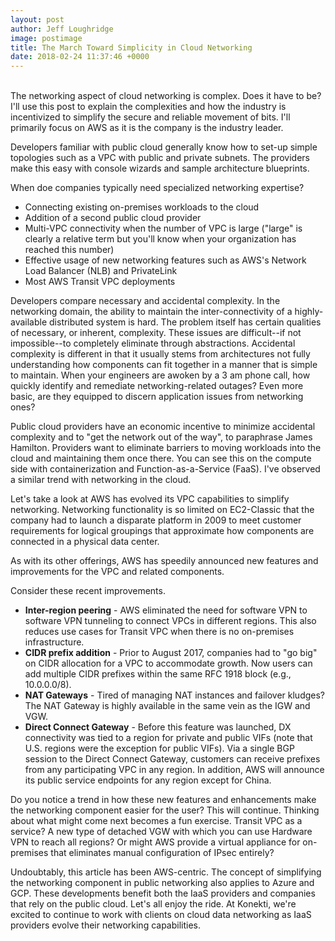 ```yaml
---
layout: post
author: Jeff Loughridge
image: postimage
title: The March Toward Simplicity in Cloud Networking
date: 2018-02-24 11:37:46 +0000
---
```


<br>
The networking aspect of cloud networking is complex. Does it have to be? I'll use this post to explain the complexities and how the industry is incentivized to simplify the secure and reliable movement of bits. I'll primarily focus on AWS as it is the company is the industry leader.

Developers familiar with public cloud generally know how to set-up simple topologies such as a VPC with public and private subnets. The providers make this easy with console wizards and sample architecture blueprints.

When doe companies typically need specialized networking expertise?

* Connecting existing on-premises workloads to the cloud
* Addition of a second public cloud provider
* Multi-VPC connectivity when the number of VPC is large ("large" is clearly a relative term but you'll know when your organization has reached this number)
* Effective usage of new networking features such as AWS's Network Load Balancer (NLB) and PrivateLink
* Most AWS Transit VPC deployments

Developers compare necessary and accidental complexity. In the networking domain, the ability to maintain the inter-connectivity of a highly-available distributed system is hard. The problem itself has certain qualities of necessary, or inherent, complexity. These issues are difficult--if not impossible--to completely eliminate through abstractions. Accidental complexity is different in that it usually stems from architectures not fully understanding how components can fit together in a manner that is simple to maintain. When your engineers are awoken by a 3 am phone call, how quickly identify and remediate networking-related outages? Even more basic, are they equipped to discern application issues from networking ones?

Public cloud providers have an economic incentive to minimize accidental complexity and to "get the network out of the way", to paraphrase James Hamilton. Providers want to eliminate barriers to moving workloads into the cloud and maintaining them once there. You can see this on the compute side with containerization and Function-as-a-Service (FaaS). I've observed a similar trend with networking in the cloud.

Let's take a look at AWS has evolved its VPC capabilities to simplify networking. Networking functionality is so limited on EC2-Classic that the company had to launch a disparate platform in 2009 to meet customer requirements for logical groupings that approximate how components are connected in a physical data center.

As with its other offerings, AWS has speedily announced new features and improvements for the VPC and related components.

Consider these recent improvements.

* **Inter-region peering** - AWS eliminated the need for software VPN to software VPN tunneling to connect VPCs in different regions. This also reduces use cases for Transit VPC when there is no on-premises infrastructure.
* **CIDR prefix addition** - Prior to August 2017, companies had to "go big" on CIDR allocation for a VPC to accommodate growth. Now users can add multiple CIDR prefixes within the same RFC 1918 block (e.g., 10.0.0.0/8).
* **NAT Gateways** - Tired of managing NAT instances and failover kludges? The NAT Gateway is highly available in the same vein as the IGW and VGW.
* **Direct Connect Gateway** - Before this feature was launched, DX connectivity was tied to a region for private and public VIFs (note that U.S. regions were the exception for public VIFs). Via a single BGP session to the Direct Connect Gateway, customers can receive prefixes from any participating VPC in any region. In addition, AWS will announce its public service endpoints for any region except for China.

Do you notice a trend in how these new features and enhancements make the networking component easier for the user? This will continue. Thinking about what might come next becomes a fun exercise. Transit VPC as a service? A new type of detached VGW with which you can use Hardware VPN to reach all regions? Or might AWS provide a virtual appliance for on-premises that eliminates manual configuration of IPsec entirely?

Undoubtably, this article has been AWS-centric. The concept of simplifying the networking component in public networking also applies to Azure and GCP. These developments benefit both the IaaS providers and companies that rely on the public cloud. Let's all enjoy the ride. At Konekti, we're excited to continue to work with clients on cloud data networking as IaaS providers evolve their networking capabilities.